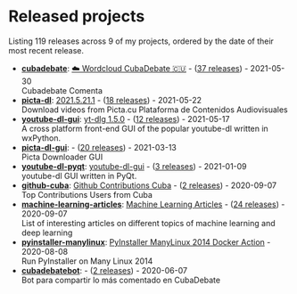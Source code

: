 # Released projects

Listing <!-- releases_count starts -->119<!-- releases_count ends --> releases across <!-- project_count starts -->9<!-- project_count ends --> of my projects, ordered by the date of their most recent release.

<!-- recent_releases starts -->
* **[cubadebate](https://github.com/oleksis/cubadebate)**: [☁️ Wordcloud CubaDebate 🇨🇺](https://github.com/oleksis/cubadebate/releases/tag/v1.3.4) - ([37 releases](https://github.com/oleksis/cubadebate/releases)) - 2021-05-30
<br>Cubadebate Comenta
* **[picta-dl](https://github.com/oleksis/picta-dl)**: [2021.5.21.1](https://github.com/oleksis/picta-dl/releases/tag/v2021.5.21.1) - ([18 releases](https://github.com/oleksis/picta-dl/releases)) - 2021-05-22
<br>Download videos from Picta.cu Plataforma de Contenidos Audiovisuales
* **[youtube-dl-gui](https://github.com/oleksis/youtube-dl-gui)**: [yt-dlg 1.5.0](https://github.com/oleksis/youtube-dl-gui/releases/tag/v1.5.0) - ([12 releases](https://github.com/oleksis/youtube-dl-gui/releases)) - 2021-05-17
<br>A cross platform front-end GUI of the popular youtube-dl written in wxPython.
* **[picta-dl-gui](https://github.com/oleksis/picta-dl-gui)**: [](https://github.com/oleksis/picta-dl-gui/releases/tag/v0.12.27) - ([20 releases](https://github.com/oleksis/picta-dl-gui/releases)) - 2021-03-13
<br>Picta Downloader GUI
* **[youtube-dl-pyqt](https://github.com/oleksis/youtube-dl-pyqt)**: [youtube-dl-gui](https://github.com/oleksis/youtube-dl-pyqt/releases/tag/v0.4.2) - ([3 releases](https://github.com/oleksis/youtube-dl-pyqt/releases)) - 2021-01-09
<br>youtube-dl GUI written in PyQt.
* **[github-cuba](https://github.com/oleksis/github-cuba)**: [Github Contributions Cuba](https://github.com/oleksis/github-cuba/releases/tag/v0.2) - ([2 releases](https://github.com/oleksis/github-cuba/releases)) - 2020-09-07
<br>Top Contributions Users from Cuba
* **[machine-learning-articles](https://github.com/oleksis/machine-learning-articles)**: [Machine Learning Articles](https://github.com/oleksis/machine-learning-articles/releases/tag/v1.0) - ([24 releases](https://github.com/oleksis/machine-learning-articles/releases)) - 2020-09-07
<br>List of interesting articles on different topics of machine learning and deep learning
* **[pyinstaller-manylinux](https://github.com/oleksis/pyinstaller-manylinux)**: [PyInstaller ManyLinux 2014 Docker Action](https://github.com/oleksis/pyinstaller-manylinux/releases/tag/v1) - 2020-08-08
<br>Run PyInstaller on Many Linux 2014
* **[cubadebatebot](https://github.com/oleksis/cubadebatebot)**: [](https://github.com/oleksis/cubadebatebot/releases/tag/v0.1.1) - ([2 releases](https://github.com/oleksis/cubadebatebot/releases)) - 2020-06-07
<br>Bot para compartir lo más comentado en CubaDebate
<!-- recent_releases ends -->
